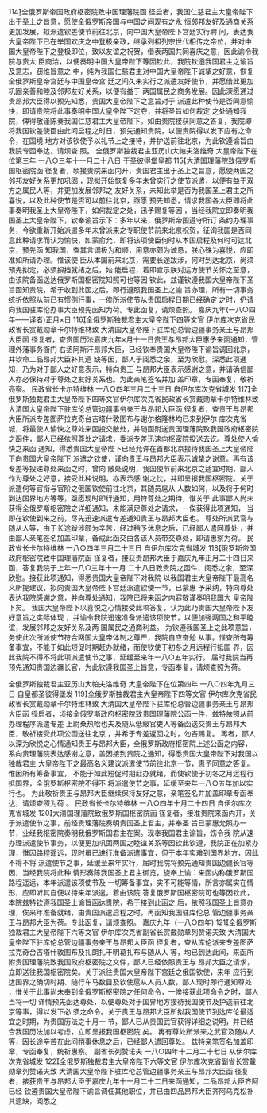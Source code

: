 <!-- { "loadSidebar": true } -->
114全俄罗斯帝国政府枢密院致中国理藩院函
径启者，我国仁慈君主大皇帝陛下出于圣上之旨意，愿使全俄罗斯帝国与中国之间现有之永
恒邻邦友好及通商关系更加发展，拟派遣钦差使节前往北京，向中国大皇帝陛下宫廷实行聘
问，表达我大皇帝陛下已在举国欢庆之中登极亲政，继承列祖列宗世代相传之帝位，并对中
国大皇帝陛下之登极即位，致以友谊之祝贺，借表两国共同喜庆之意，因此谕令我院与贵大
臣商洽，以便奏明中国大皇帝陛下等因钦此，我院钦遵我国君主之谕旨及意志，窃维旨意之
中，纯为我国仁慈君主对中国大皇帝陛下诚挚之好意，恢复全俄罗斯皇帝宫廷与中国皇帝宫
廷之间久未实行之派遣友好使节，并愿借此更加巩固亲善和睦及邻邦友好关系，以便有益于
两国属民之商务发展。因此深愿通过贵昂邦大臣得以预先知悉，贵国大皇帝陛下之意旨对于
派遣此种使节是否同意愉快，即请贵院将此事奏明中国大皇帝陛下定夺，并将圣旨如何裁定
之处通知我院，俾得敬谨陈奏我国仁慈君主大皇帝陛下。如由贵院接获同意之答复，我院即
将我国钦差使臣由此间启程之时日，预先通知贵院，以便贵院得以发下应有之命令，在国境
地方对该钦使予以礼节上之接待，并护送前往北京，为此钦遵谕旨由我院专函奉达，请烦查
照。
全俄罗斯独裁君主亚历山大帕夫洛维奇
大皇帝陛下在位第三年
一八○三年十一月二十八日
于圣彼得堡皇都
115大清国理藩院致俄罗斯国枢密院函
径复者，顷接贵院来函内开，贵国君主出于圣上之旨意，愿使两国之邻邦友好关系更加巩固
，现拟开始恢复多年未曾实行之使节派遣，以便有益于双方之属民人等，并更加发展邻邦之
友好关系，未知此举是否为我国圣上君主之所喜悦，以及此种使节是否可以前往北京，亟愿
预先知悉，请求我国各大臣即将此事奏明我圣上大皇帝陛下，如何裁定之处，迅予赐复等因
，当经我院立即奏明我国圣上大皇帝陛下，钦奉谕旨示下：多年以来，俄罗斯帝国遵守所订
条约办理事务，今欲重新开始派遣多年未曾派来之专职使节前来北京祝贺，征询我国是否同
意此种请求而认为愉快，如蒙俞允，即将该项使臣何时从本国启程及何时可达北京，预先函
知我国，查其言词极为和顺，用意亦颇为诚恳，朕心殊为喜悦，应即准如所请办理。惟该使
臣从本国前来北京，需要长途跋涉，何时到达北京，尚须预先拟定，必须摒挡就绪之后，始
能启程，着即宣示朕对远方使节关怀之至意，由该院备函送达俄罗斯国枢密院知照可也等因
钦此，兹谨钦遵我国大皇帝陛下圣旨函知贵院，希于收到此函之后，即行遵照我国圣上之谕
旨办理，所有一切事务统祈依照从前已有惯例行事，一俟所派使节从贵国启程日期已经确定
之时，仍请向我国驻库伦办事大臣预先函知为荷。专此函复，请烦查照。
嘉庆九年(一八○四年——译者)正月×日
116全俄罗斯独裁君主大皇帝陛下四等文官
伊尔库次克省民政省长赏戴勋章卡尔特维林致
大清国大皇帝陛下驻库伦总管边疆事务亲王与昂邦大臣函
径复者，查贵国历法嘉庆九年×月十一日贵王与昂邦大臣惠予来函通知，管理外藩事务衙门
右丞阿斯汗昂邦大臣，已经钦奉贵国大皇帝陛下谕旨调回北京，并钦命二品昂邦大臣补其遗
缺等因，鄙人于阅悉之余，至为欣慰。深悉此项通知，乃为对于鄙人之好意表示，特向贵王
与昂邦大臣表示感谢之意，并请确信鄙人亦必保持对于尊处之友好关系也。为此亲笔签名并加
盖印章，专函奉复，敬祈亮察。
民政省长卡尔特维林
一八○四年三月二十三日
自伊尔库次克省城发
117全俄罗斯独裁君主大皇帝陛下四等文官伊尔库次克省民政省长赏戴勋章卡尔特维林致大清国大皇帝陛下驻库伦总管边疆事务亲王与昂邦大臣函
径复者，查贵王与昂邦大臣所派专差图萨拉克奇台吉塔什敦图布与谢尔格隆林均已来到伊尔
库次克省城，将最使人愉快之尊处来函投交敝处，并随函附送贵国理藩院致我国政府枢密院
之函件，鄙人已经依照尊处之请求，委派专差迅速向枢密院投送去讫。尊处使人愉快之来函
通知，得悉贵国大皇帝陛下已经允许在首都北京接待我国圣上大皇帝陛下向贵国大皇帝陛下
派遣之钦使，谨向贵王与昂邦大臣表示诚挚之谢意。再有该专差等投递尊处来函之时，曾向
敝处说明，我国使节前来北京之适宜时期，鄙人作为尊处之好意，接受此种说明，亦表示感
谢之忱，并即呈报我国枢密院。关于派遣何等官衔与官阶之俄国钦使前往北京，其随员扈从
人数如何，以及将于何时到达国界地方等等，亟愿现时即行通知，用符尊处之期待，惟关于
此事鄙人尚未获得全俄罗斯枢密院之详细通知，未能满足尊处之请求，一俟获得此项通知，
当即在钦使到来之前，尽先迅速派遣专差通知贵王与昂邦大臣也。
尊处所派武官与随从人等，由于长途跋涉颇为辛苦，经过稍予休息之后，已经鄙人遣回尊处
，并由鄙人亲笔签名加盖印章，备成此函交由各该人员带交尊处，即请惠察为荷。
民政省长卡尔特维林
一八○四年三月二十三日
自伊尔库次克省城发
118俄罗斯帝国政府枢密院致中国理藩院函
径复者，接获贵昂邦大臣于嘉庆九年正月二十四日来函，答复我院于上年一八○三年十一月
二十八日致贵院之函件，阅悉之余，至深欣慰。接获此项通知，得悉贵国大皇帝陛下对我院
以我国君主大皇帝陛下最高名义所提建议，拟向贵国大皇帝陛下宫廷派遣钦使一节，已蒙惠
予采纳，特向尊处表达我院感谢之意，并向尊处通知，我院已将来函之内容敬谨奏明我国大
皇帝陛下矣。
我国大皇帝陛下以喜悦之心情接受此项答复，认为此乃贵国大皇帝陛下友好意旨之实际体现
，并谕令我院迅速准备派遣该项使节，以便加强两国之和平睦谊，发展邻邦之友好关系及两
国属民之通商利益。
为钦遵我国圣上之此项意旨，务使此次所派使节符合两国大皇帝体制之尊严，我院自应奋勉
从事。惟查所有筹备事宜，不能于如此短促时期赶办就绪，而使钦使于初冬之月远程行抵国
界，因此我院不得不将此项派遣使节之事，延缓至来年一八○五年实行。
届时我院当再预先通知贵国边疆长官，为此钦遵我国圣上旨意，专函奉复，请烦查照为荷。

全俄罗斯独裁君主亚历山大帕夫洛维奇
大皇帝陛下在位第四年
一八○四年九月三日
自皇都圣彼得堡发
119全俄罗斯独裁君主大皇帝陛下四等文官
伊尔库次克省民政省长赏戴勋章卡尔特维林致
大清国大皇帝陛下驻库伦总管边疆事务亲王与昂邦大臣函
径启者，顷接全俄罗斯政府枢密院致贵国理藩院公函一件，兹特依照从前办理程序派遣专差
上尉桑热哈也夫及随从低级官吏人等备函送交贵王与昂邦大臣，敬祈接受此项公函送往北京
，并希于专差返回之时，勿吝赐复。
再者，鄙人以深为欣悦之心情通知贵王与昂邦大臣，全俄罗斯政府枢密院上述公函之内容，
系向贵理藩院表达感谢之意，盖因接到贵院之通知，得悉贵国大皇帝陛下对我国以独裁君主
大皇帝陛下之最高名义建议派遣使节前往北京一节，惠予同意之答复。惟因所有筹备事宜，
不能于如此短促时期赶办就绪，而使钦使于初冬之月远程行抵国界，全俄罗斯枢密院不得不
将派遣使节之事，延缓至来年一八○五年加以实行也。
为此敬祈贵王与昂邦大臣继续保持友好之意，亲笔签名并加盖印章专函奉达，请烦查照为荷
。
民政省长卡尔特维林
一八○四年十月二十四日
自伊尔库次克省城发
120大清国理藩院致俄罗斯国枢密院函
径复者，接准贵院来函内开，关于派遣使节之事，前经贵理藩院奏明贵国圣上君主，并奉圣
旨已蒙惠允照办一节，业经我枢密院奏明我俄罗斯国君主在案。现奉我国君主谕旨，饬令我
院从速办理派遣使节事务，以便更加巩固两国之睦谊关系等因钦此钦遵，我院正在加紧办
理，惟因路程遥远，现时虽已进行准备派遣事宜，但于本年实难到国界地方，因此不得不将
派遣使节之事，延缓至来年实行，届时我院将预先通知贵国边疆长官等因，当经我院将此种
情形奏陈我国圣上君主御览，旋奉上谕：来函内称俄罗斯国路程遥远，本年派遣该项使节及
一切筹备事宜，实不可能等情，所言亦属实在情形，应即听其自便以待来年派遣，着由该院
答复俄罗斯国枢密院可也等因钦此，本院兹特钦遵我国圣上谕旨函达贵院，希于接到此函之
后，依照我国圣上旨意办理，俟来年准备就绪，由贵国派遣启程之时，再函知我国驻库伦总
管边疆事务亲王与昂邦大臣为荷。专此函复，请烦查照。
嘉庆九年（一八○四年)
121全俄罗斯独裁君主大皇帝陛下六等文官
伊尔库次克省副省长赏戴勋章列赞诺夫致
大清国大皇帝陛下驻库伦总管边疆事务亲王与昂邦大臣函
径复者，查从库伦派来专差图萨拉克奇台吉塔什敦图布及扎朗扎干明葛扎布与随从人
等，均已到达此间，来函所附贵国理藩院致我国政府枢密院之文件，鄙人已经依照贵王与
昂邦大臣之请求，立即送往我国枢密院矣。关于派往贵国大皇帝陛下宫廷之俄国钦使，来年
应行到达国界之确切时期、随行车马数目及钦使扈从人员人数，鄙人现时即行通知尊处
，惟关于此事尚未奉到全俄罗斯枢密院之任何命令，一俟接获此项命令之时，鄙人当将一切
详情预先函达尊处，以便尊处对于国界地方接待我国使节及护送前往北京等事，得以发下必
须之命令。关于贵王与昂邦大臣所拟我国使节到达库伦最适宜之时期，为贵国历法之十月一
节，鄙人已从贵国武官获得详细之说明，并已结合我国历法加以考虑，立即呈报我国枢密院
矣。
再有尊处所派来之武官及随从人等，因长途辛苦在此间稍事休息之后，已经鄙人遣回尊处。
兹特亲笔签名加盖印章，专函奉复，统祈惠察。
副省长列赞诺夫
一八○四年十二月二十七日
从伊尔库次克省城发
122全俄罗斯独裁君主大皇帝陛下六等文官
伊尔库次克省副省长赏戴勋章列赞诺夫致
大清国大皇帝陛下驻库伦总管边疆事务亲王与昂邦大臣函
径复者，接获贵王与昂邦大臣于嘉庆九年十一月二十二日来函通知，二品昂邦大臣齐阿已经
钦遵贵国大皇帝陛下谕旨调任其他职位，并已由四品昂邦大臣齐阿乌克松补其遗缺，阅悉之
